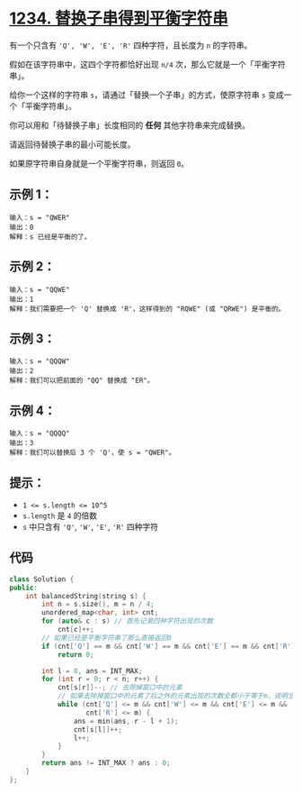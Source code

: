 # [1234. 替换子串得到平衡字符串](https://leetcode.cn/problems/replace-the-substring-for-balanced-string/)

有一个只含有 `'Q', 'W', 'E', 'R'` 四种字符，且长度为 `n` 的字符串。

假如在该字符串中，这四个字符都恰好出现 `n/4` 次，那么它就是一个「平衡字符串」。 

给你一个这样的字符串 `s`，请通过「替换一个子串」的方式，使原字符串 `s` 变成一个「平衡字符串」。

你可以用和「待替换子串」长度相同的 **任何** 其他字符串来完成替换。

请返回待替换子串的最小可能长度。

如果原字符串自身就是一个平衡字符串，则返回 `0`。

## **示例 1：**

```
输入：s = "QWER"
输出：0
解释：s 已经是平衡的了。
```

## **示例 2：**

```
输入：s = "QQWE"
输出：1
解释：我们需要把一个 'Q' 替换成 'R'，这样得到的 "RQWE" (或 "QRWE") 是平衡的。
```

## **示例 3：**

```
输入：s = "QQQW"
输出：2
解释：我们可以把前面的 "QQ" 替换成 "ER"。 
```

## **示例 4：**

```
输入：s = "QQQQ"
输出：3
解释：我们可以替换后 3 个 'Q'，使 s = "QWER"。
```

## **提示：**

- `1 <= s.length <= 10^5`
- `s.length` 是 `4` 的倍数
- `s` 中只含有 `'Q'`, `'W'`, `'E'`, `'R'` 四种字符

## 代码

```cpp
class Solution {
public:
    int balancedString(string s) {
        int n = s.size(), m = n / 4;
        unordered_map<char, int> cnt;
        for (auto& c : s) // 首先记录四种字符出现的次数
            cnt[c]++;
        // 如果已经是平衡字符串了那么直接返回0
        if (cnt['Q'] == m && cnt['W'] == m && cnt['E'] == m && cnt['R'] == m)
            return 0;

        int l = 0, ans = INT_MAX;
        for (int r = 0; r < n; r++) {
            cnt[s[r]]--; // 去除掉窗口中的元素
            // 如果去除掉窗口中的元素了后之外的元素出现的次数全都小于等于m，说明当前窗口符合要求
            while (cnt['Q'] <= m && cnt['W'] <= m && cnt['E'] <= m &&
                   cnt['R'] <= m) {
                ans = min(ans, r - l + 1);
                cnt[s[l]]++;
                l++;
            }
        }
        return ans != INT_MAX ? ans : 0;
    }
};
```


